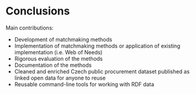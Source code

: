 # Conclusions

<!--
See p. 3, <http://fis.vse.cz/wp-content/uploads/2014/02/Standardy_zpracovani_doktorskych_praci.pdf>
-->

Main contributions:

* Development of matchmaking methods
* Implementation of matchmaking methods or application of existing implementation (i.e. Web of Needs)
* Rigorous evaluation of the methods
* Documentation of the methods
* Cleaned and enriched Czech public procurement dataset published as linked open data for anyone to reuse
* Reusable command-line tools for working with RDF data

<!--
New findings compared with the state of the art

Our work perhaps produced more value in the developed reusable tools for data preparation and matchmaking than as a use case in public procurement.
-->
